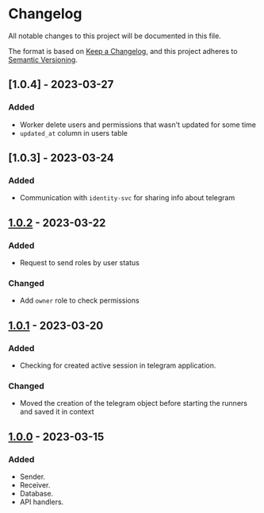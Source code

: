 # Changelog

All notable changes to this project will be documented in this file.

The format is based on [Keep a Changelog](https://keepachangelog.com/en/1.0.0/),
and this project adheres to [Semantic Versioning](https://semver.org/spec/v2.0.0.html).

## [1.0.4] - 2023-03-27

### Added

- Worker delete users and permissions that wasn't updated for some time
- `updated_at` column in users table

## [1.0.3] - 2023-03-24

### Added

- Communication with `identity-svc` for sharing info about telegram

## [1.0.2] - 2023-03-22

### Added

- Request to send roles by user status

### Changed

- Add `owner` role to check permissions

## [1.0.1] - 2023-03-20

### Added

- Checking for created active session in telegram application.

### Changed

- Moved the creation of the telegram object before starting the runners and saved it in context

## [1.0.0] - 2023-03-15

### Added

- Sender.
- Receiver.
- Database.
- API handlers.





[1.0.0]: https://gitlab.com/distributed_lab/acs/telegram-module/-/tree/feature/review_fixes
[1.0.1]: https://gitlab.com/distributed_lab/acs/telegram-module/compare/feature/review_fixes...feature/move_tg_in_ctx
[1.0.2]: https://gitlab.com/distributed_lab/acs/telegram-module/compare/feature/review_fixes...feature/move_tg_in_ctx
